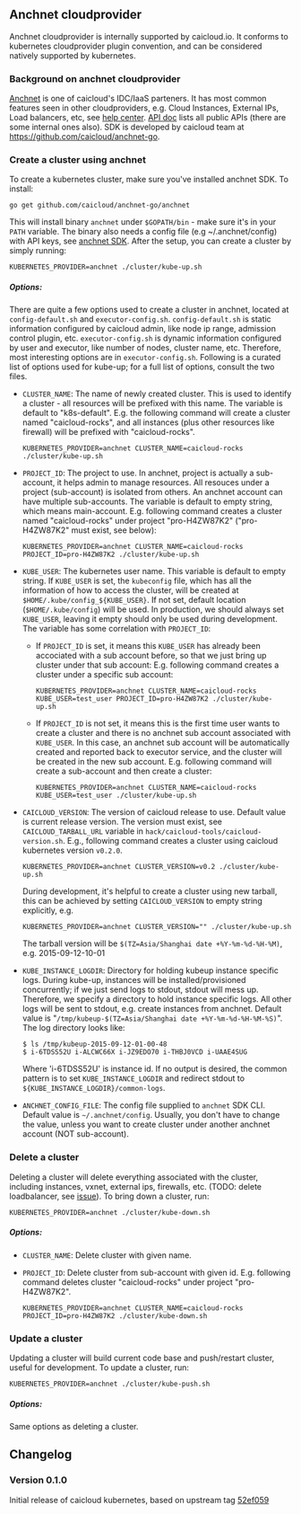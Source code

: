 ## Anchnet cloudprovider

Anchnet cloudprovider is internally supported by caicloud.io. It conforms to kubernetes cloudprovider plugin convention, and can be considered natively supported by kubernetes.

### Background on anchnet cloudprovider

[Anchnet](http://cloud.51idc.com/) is one of caicloud's IDC/IaaS parteners. It has most common features seen in other cloudproviders, e.g. Cloud Instances, External IPs, Load
balancers, etc, see [help center](http://cloud.51idc.com/help/cloud/index.html). [API doc](http://cloud.51idc.com/help/api/index.html) lists all public APIs (there are some
internal ones also). SDK is developed by caicloud team at https://github.com/caicloud/anchnet-go.

### Create a cluster using anchnet

To create a kubernetes cluster, make sure you've installed anchnet SDK. To install:
```
go get github.com/caicloud/anchnet-go/anchnet
```

This will install binary `anchnet` under `$GOPATH/bin` - make sure it's in your `PATH` variable. The binary also needs a config file (e.g ~/.anchnet/config) with API keys,
see [anchnet SDK](https://github.com/caicloud/anchnet-go). After the setup, you can create a cluster by simply running:
```
KUBERNETES_PROVIDER=anchnet ./cluster/kube-up.sh
```

##### Options:

There are quite a few options used to create a cluster in anchnet, located at `config-default.sh` and `executor-config.sh`. `config-default.sh` is static information
configured by caicloud admin, like node ip range, admission control plugin, etc. `executor-config.sh` is dynamic information configured by user and executor, like number
of nodes, cluster name, etc. Therefore, most interesting options are in `executor-config.sh`. Following is a curated list of options used for kube-up; for a full list of
options, consult the two files.

* `CLUSTER_NAME`: The name of newly created cluster. This is used to identify a cluster - all resources will be prefixed with this name. The variable is default to
  "k8s-default". E.g. the following command will create a cluster named "caicloud-rocks", and all instances (plus other resources like firewall) will be prefixed with
  "caicloud-rocks".
  ```
  KUBERNETES_PROVIDER=anchnet CLUSTER_NAME=caicloud-rocks ./cluster/kube-up.sh
  ```

* `PROJECT_ID`: The project to use. In anchnet, project is actually a sub-account, it helps admin to manage resources. All resouces under a project (sub-account) is isolated
  from others. An anchnet account can have multiple sub-accounts. The variable is default to empty string, which means main-account. E.g. following command creates a cluster
  named "caicloud-rocks" under project "pro-H4ZW87K2" ("pro-H4ZW87K2" must exist, see below):
  ```
  KUBERNETES_PROVIDER=anchnet CLUSTER_NAME=caicloud-rocks PROJECT_ID=pro-H4ZW87K2 ./cluster/kube-up.sh
  ```

* `KUBE_USER`: The kubernetes user name. This variable is default to empty string. If `KUBE_USER` is set, the `kubeconfig` file, which has all the information of how to access
  the cluster, will be created at `$HOME/.kube/config_${KUBE_USER}`. If not set, default location (`$HOME/.kube/config`) will be used. In production, we should always set
  `KUBE_USER`, leaving it empty should only be used during development. The variable has some correlation with `PROJECT_ID`:

  * If `PROJECT_ID` is set, it means this `KUBE_USER` has already been accociated with a sub account before, so that we just bring up cluster under that sub account:
    E.g. following command creates a cluster under a specific sub account:
    ```
    KUBERNETES_PROVIDER=anchnet CLUSTER_NAME=caicloud-rocks KUBE_USER=test_user PROJECT_ID=pro-H4ZW87K2 ./cluster/kube-up.sh
    ```

  * If `PROJECT_ID` is not set, it means this is the first time user wants to create a cluster and there is no anchnet sub account associated with `KUBE_USER`. In this case,
    an anchnet sub account will be automatically created and reported back to executor service, and the cluster will be created in the new sub account. E.g. following
    command will create a sub-account and then create a cluster:
    ```
    KUBERNETES_PROVIDER=anchnet CLUSTER_NAME=caicloud-rocks KUBE_USER=test_user ./cluster/kube-up.sh
    ```

* `CAICLOUD_VERSION`: The version of caicloud release to use.  Default value is current release version. The version must exist, see `CAICLOUD_TARBALL_URL` variable in
  `hack/caicloud-tools/caicloud-version.sh`. E.g., following command creates a cluster using caicloud kubernetes version `v0.2.0`.
  ```
  KUBERNETES_PROVIDER=anchnet CLUSTER_VERSION=v0.2 ./cluster/kube-up.sh
  ```
  During development, it's helpful to create a cluster using new tarball, this can be achieved by setting `CAICLOUD_VERSION` to empty string explicitly, e.g.
  ```
  KUBERNETES_PROVIDER=anchnet CLUSTER_VERSION="" ./cluster/kube-up.sh
  ```
  The tarball version will be `$(TZ=Asia/Shanghai date +%Y-%m-%d-%H-%M)`, e.g. 2015-09-12-10-01

* `KUBE_INSTANCE_LOGDIR`: Directory for holding kubeup instance specific logs. During kube-up, instances will be installed/provisioned concurrently; if we just send logs to
  stdout, stdout will mess up. Therefore, we specify a directory to hold instance specific logs. All other logs will be sent to stdout, e.g. create instances from anchnet.
  Default value is "`/tmp/kubeup-$(TZ=Asia/Shanghai date +%Y-%m-%d-%H-%M-%S)`". The log directory looks like:
  ```
  $ ls /tmp/kubeup-2015-09-12-01-00-48
  $ i-6TDSS52U i-ALCWC66X i-JZ9EDO70 i-THBJ0VCD i-UAAE4SUG
  ```
  Where 'i-6TDSS52U' is instance id. If no output is desired, the common pattern is to set `KUBE_INSTANCE_LOGDIR` and redirect stdout to `${KUBE_INSTANCE_LOGDIR}/common-logs`.

* `ANCHNET_CONFIG_FILE`: The config file supplied to `anchnet` SDK CLI. Default value is `~/.anchnet/config`. Usually, you don't have to change the value, unless you want to
  create cluster under another anchnet account (NOT sub-account).

### Delete a cluster

Deleting a cluster will delete everything associated with the cluster, including instances, vxnet, external ips, firewalls, etc. (TODO: delete loadbalancer, see
[issue](https://github.com/caicloud/caicloud-kubernetes/issues/101)). To bring down a cluster, run:

```
KUBERNETES_PROVIDER=anchnet ./cluster/kube-down.sh
```

##### Options:

* `CLUSTER_NAME`: Delete cluster with given name.

* `PROJECT_ID`: Delete cluster from sub-account with given id. E.g. following command deletes cluster "caicloud-rocks" under project "pro-H4ZW87K2".
  ```
  KUBERNETES_PROVIDER=anchnet CLUSTER_NAME=caicloud-rocks PROJECT_ID=pro-H4ZW87K2 ./cluster/kube-down.sh
  ```

### Update a cluster

Updating a cluster will build current code base and push/restart cluster, useful for development. To update a cluster, run:

```
KUBERNETES_PROVIDER=anchnet ./cluster/kube-push.sh
```

##### Options:

Same options as deleting a cluster.

## Changelog

### Version 0.1.0

Initial release of caicloud kubernetes, based on upstream tag [52ef059](https://github.com/caicloud/caicloud-kubernetes/commit/52ef0599d8c976993b3d8ac5c1e783bdb5cb2c83)
